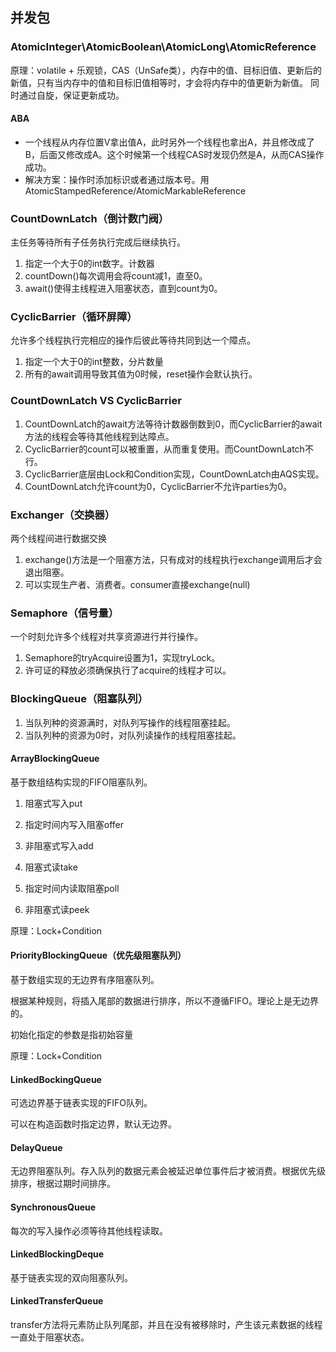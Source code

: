 ## 并发包

### AtomicInteger\AtomicBoolean\AtomicLong\AtomicReference

原理：volatile + 乐观锁，CAS（UnSafe类），内存中的值、目标旧值、更新后的新值，只有当内存中的值和目标旧值相等时，才会将内存中的值更新为新值。
同时通过自旋，保证更新成功。

#### ABA
- 一个线程从内存位置V拿出值A，此时另外一个线程也拿出A，并且修改成了B，后面又修改成A。这个时候第一个线程CAS时发现仍然是A，从而CAS操作成功。
- 解决方案：操作时添加标识或者通过版本号。用AtomicStampedReference/AtomicMarkableReference

### CountDownLatch（倒计数门阀）

主任务等待所有子任务执行完成后继续执行。

1. 指定一个大于0的int数字。计数器
1. countDown()每次调用会将count减1，直至0。
1. await()使得主线程进入阻塞状态，直到count为0。

### CyclicBarrier（循环屏障）

允许多个线程执行完相应的操作后彼此等待共同到达一个障点。

1. 指定一个大于0的int整数，分片数量
1. 所有的await调用导致其值为0时候，reset操作会默认执行。

### CountDownLatch VS CyclicBarrier
1. CountDownLatch的await方法等待计数器倒数到0，而CyclicBarrier的await方法的线程会等待其他线程到达障点。
1. CyclicBarrier的count可以被重置，从而重复使用。而CountDownLatch不行。
1. CyclicBarrier底层由Lock和Condition实现，CountDownLatch由AQS实现。
1. CountDownLatch允许count为0，CyclicBarrier不允许parties为0。

### Exchanger（交换器）

两个线程间进行数据交换

1. exchange()方法是一个阻塞方法，只有成对的线程执行exchange调用后才会退出阻塞。
1. 可以实现生产者、消费者。consumer直接exchange(null)

### Semaphore（信号量）

一个时刻允许多个线程对共享资源进行并行操作。

1. Semaphore的tryAcquire设置为1，实现tryLock。
1. 许可证的释放必须确保执行了acquire的线程才可以。

### BlockingQueue（阻塞队列）

1. 当队列种的资源满时，对队列写操作的线程阻塞挂起。
1. 当队列种的资源为0时，对队列读操作的线程阻塞挂起。

#### ArrayBlockingQueue

基于数组结构实现的FIFO阻塞队列。

1. 阻塞式写入put
1. 指定时间内写入阻塞offer
1. 非阻塞式写入add


1. 阻塞式读take
1. 指定时间内读取阻塞poll
1. 非阻塞式读peek

原理：Lock+Condition

#### PriorityBlockingQueue（优先级阻塞队列）

基于数组实现的无边界有序阻塞队列。

根据某种规则，将插入尾部的数据进行排序，所以不遵循FIFO。理论上是无边界的。

初始化指定的参数是指初始容量

原理：Lock+Condition

#### LinkedBockingQueue

可选边界基于链表实现的FIFO队列。

可以在构造函数时指定边界，默认无边界。

#### DelayQueue

无边界阻塞队列。存入队列的数据元素会被延迟单位事件后才被消费。根据优先级排序，根据过期时间排序。

#### SynchronousQueue

每次的写入操作必须等待其他线程读取。

#### LinkedBlockingDeque

基于链表实现的双向阻塞队列。

#### LinkedTransferQueue

transfer方法将元素防止队列尾部，并且在没有被移除时，产生该元素数据的线程一直处于阻塞状态。